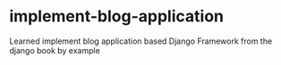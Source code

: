 # implement-blog-application
Learned implement blog application based Django Framework from the django book by example
